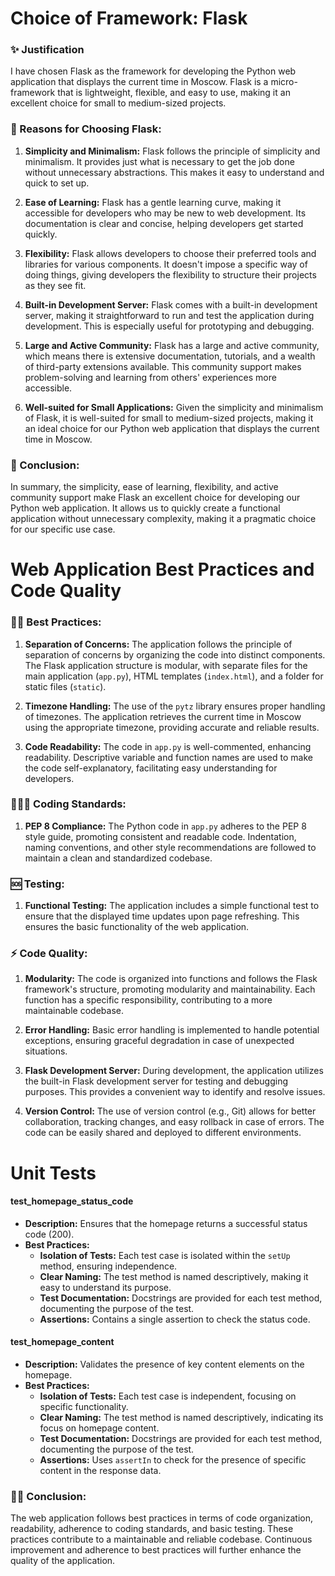 # Choice of Framework: Flask

### ✨ Justification

I have chosen Flask as the framework for developing the Python web application that displays the current time in Moscow. Flask is a micro-framework that is lightweight, flexible, and easy to use, making it an excellent choice for small to medium-sized projects.

### 🤔 Reasons for Choosing Flask:

1. **Simplicity and Minimalism:**
   Flask follows the principle of simplicity and minimalism. It provides just what is necessary to get the job done without unnecessary abstractions. This makes it easy to understand and quick to set up.

2. **Ease of Learning:**
   Flask has a gentle learning curve, making it accessible for developers who may be new to web development. Its documentation is clear and concise, helping developers get started quickly.

3. **Flexibility:**
   Flask allows developers to choose their preferred tools and libraries for various components. It doesn't impose a specific way of doing things, giving developers the flexibility to structure their projects as they see fit.

4. **Built-in Development Server:**
   Flask comes with a built-in development server, making it straightforward to run and test the application during development. This is especially useful for prototyping and debugging.

5. **Large and Active Community:**
   Flask has a large and active community, which means there is extensive documentation, tutorials, and a wealth of third-party extensions available. This community support makes problem-solving and learning from others' experiences more accessible.

6. **Well-suited for Small Applications:**
   Given the simplicity and minimalism of Flask, it is well-suited for small to medium-sized projects, making it an ideal choice for our Python web application that displays the current time in Moscow.

### 🎉 Conclusion:

In summary, the simplicity, ease of learning, flexibility, and active community support make Flask an excellent choice for developing our Python web application. It allows us to quickly create a functional application without unnecessary complexity, making it a pragmatic choice for our specific use case.

# Web Application Best Practices and Code Quality

### 👍🏻 Best Practices:

1. **Separation of Concerns:**
   The application follows the principle of separation of concerns by organizing the code into distinct components. The Flask application structure is modular, with separate files for the main application (`app.py`), HTML templates (`index.html`), and a folder for static files (`static`).

2. **Timezone Handling:**
   The use of the `pytz` library ensures proper handling of timezones. The application retrieves the current time in Moscow using the appropriate timezone, providing accurate and reliable results.

3. **Code Readability:**
   The code in `app.py` is well-commented, enhancing readability. Descriptive variable and function names are used to make the code self-explanatory, facilitating easy understanding for developers.

### 👩🏼‍💻 Coding Standards:

1. **PEP 8 Compliance:**
   The Python code in `app.py` adheres to the PEP 8 style guide, promoting consistent and readable code. Indentation, naming conventions, and other style recommendations are followed to maintain a clean and standardized codebase.

### 🆘 Testing:

 1. **Functional Testing:**
   The application includes a simple functional test to ensure that the displayed time updates upon page refreshing. This ensures the basic functionality of the web application.

### ⚡️ Code Quality:

1. **Modularity:**
   The code is organized into functions and follows the Flask framework's structure, promoting modularity and maintainability. Each function has a specific responsibility, contributing to a more maintainable codebase.

2. **Error Handling:**
   Basic error handling is implemented to handle potential exceptions, ensuring graceful degradation in case of unexpected situations.

3. **Flask Development Server:**
   During development, the application utilizes the built-in Flask development server for testing and debugging purposes. This provides a convenient way to identify and resolve issues.

4. **Version Control:**
   The use of version control (e.g., Git) allows for better collaboration, tracking changes, and easy rollback in case of errors. The code can be easily shared and deployed to different environments.

# Unit Tests

#### test_homepage_status_code

- **Description:** Ensures that the homepage returns a successful status code (200).
- **Best Practices:**
  - **Isolation of Tests:** Each test case is isolated within the `setUp` method, ensuring independence.
  - **Clear Naming:** The test method is named descriptively, making it easy to understand its purpose.
  - **Test Documentation:** Docstrings are provided for each test method, documenting the purpose of the test.
  - **Assertions:** Contains a single assertion to check the status code.

#### test_homepage_content

- **Description:** Validates the presence of key content elements on the homepage.
- **Best Practices:**
  - **Isolation of Tests:** Each test case is independent, focusing on specific functionality.
  - **Clear Naming:** The test method is named descriptively, indicating its focus on homepage content.
  - **Test Documentation:** Docstrings are provided for each test method, documenting the purpose of the test.
  - **Assertions:** Uses `assertIn` to check for the presence of specific content in the response data.


### 🤝🏻 Conclusion:

The web application follows best practices in terms of code organization, readability, adherence to coding standards, and basic testing. These practices contribute to a maintainable and reliable codebase. Continuous improvement and adherence to best practices will further enhance the quality of the application.
